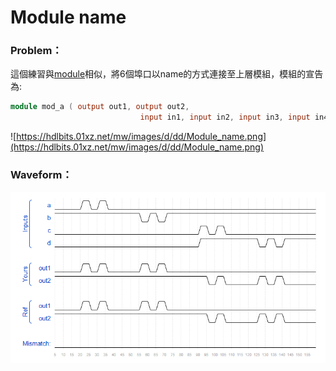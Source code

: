 # Module name

### Problem：

這個練習與[module](https://www.notion.so/Module-03d9a37101264267aca0d93b3c1eb4fa)相似，將6個埠口以name的方式連接至上層模組，模組的宣告為:

```verilog
module mod_a ( output out1, output out2,
							 input in1, input in2, input in3, input in4);
```

![https://hdlbits.01xz.net/mw/images/d/dd/Module_name.png](https://hdlbits.01xz.net/mw/images/d/dd/Module_name.png)

### Waveform：

![waveform](https://github.com/freexd0m0329/HDLBits/blob/main/Ch2_VerilogLanguague/Ch2-3_Modules/L03_Modules_port_name/waveform.png?raw=true)